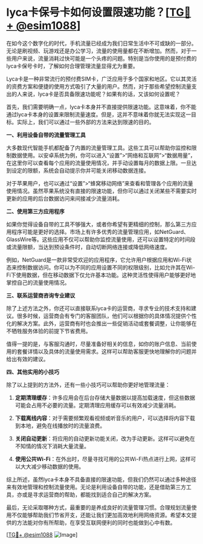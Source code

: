 # lyca卡保号卡如何设置限速功能？[[TG💪+ @esim1088](https://t.me/s/esim1088)]

在如今这个数字化的时代，手机流量已经成为我们日常生活中不可或缺的一部分。无论是刷视频、玩游戏还是办公学习，流量的使用量都在不断增加。然而，对于一些用户来说，流量消耗过快可能是一个头疼的问题。特别是当你使用的是预付费的lyca卡保号卡时，了解如何合理管理流量显得尤为重要。

Lyca卡是一种非常流行的预付费SIM卡，广泛应用于多个国家和地区。它以其灵活的资费方案和便捷的使用方式吸引了大量的用户。然而，对于那些希望控制流量支出的人来说，lyca卡是否具备限速功能呢？如果有的话，又该如何设置呢？

首先，我们需要明确一点，lyca卡本身并不直接提供限速功能。这意味着，你不能通过lyca卡本身的设置来限制流量速度。但是，这并不意味着你就无法实现这一目标。实际上，我们可以通过一些外部的方法来达到限速的目的。

**一、利用设备自带的流量管理工具**

大多数现代智能手机都配备了内置的流量管理工具。这些工具可以帮助你监控和限制数据使用。以安卓系统为例，你可以进入“设置”>“网络和互联网”>“数据用量”，在这里你可以查看每个应用的流量使用情况，并手动设置每月的数据上限。一旦达到设定的限额，系统会自动提示你并可能关闭移动数据连接。

对于苹果用户，也可以通过“设置”>“蜂窝移动网络”来查看和管理各个应用的流量使用情况。虽然苹果系统没有直接的限速功能，但你可以通过关闭某些不需要实时更新的应用的后台数据访问来间接减少流量消耗。

**二、使用第三方应用程序**

如果你觉得设备自带的工具不够强大，或者你希望有更精细的控制，那么第三方应用程序可能是更好的选择。市场上有许多优秀的流量管理应用，如NetGuard、GlassWire等。这些应用不仅可以帮助你监控流量使用，还可以设置特定的时间段或流量限额，当达到预设条件时，自动切断网络连接或降低网络速度。

例如，NetGuard是一款非常受欢迎的应用程序，它允许用户根据应用和Wi-Fi状态来控制数据访问。你可以为不同的应用设置不同的权限级别，比如允许其在Wi-Fi下使用数据，但在移动数据下仅允许基本功能。这种灵活性使得用户能够更好地掌控自己的流量使用情况。

**三、联系运营商咨询专业建议**

除了上述方法之外，你还可以直接联系lyca卡的运营商，寻求专业的技术支持和建议。很多时候，运营商会有专门的客服团队，他们可以根据你的具体情况提供个性化的解决方案。此外，运营商有时也会推出一些促销活动或套餐调整，让你能够在不牺牲服务体验的前提下节省费用。

值得一提的是，与客服沟通时，尽量准备好相关的信息，如你的账户信息、当前使用的套餐详情以及具体的流量使用需求。这样可以帮助客服更快地理解你的问题并给出有效的建议。

**四、其他实用的小技巧**

除了以上提到的方法外，还有一些小技巧可以帮助你更好地管理流量：

1. **定期清理缓存**：许多应用会在后台存储大量数据以提高加载速度，但这些数据可能会占用不必要的流量。定期清理应用缓存可以有效减少流量消耗。
   
2. **下载离线内容**：对于需要频繁观看视频或听音乐的用户，可以选择将内容下载到本地，避免在线播放时的流量浪费。
   
3. **关闭自动更新**：将应用的自动更新功能关闭，改为手动更新。这样可以避免在不知情的情况下消耗大量流量。
   
4. **使用公共Wi-Fi**：在外出时，尽量寻找可用的公共Wi-Fi热点进行上网，这样可以大大减少移动数据的使用。

综上所述，虽然lyca卡本身不具备直接的限速功能，但我们仍然可以通过多种途径来有效地管理和控制流量使用。无论是利用设备自带的功能，还是借助第三方工具，亦或是寻求运营商的帮助，都能找到适合自己的解决方案。

最后，无论采取哪种方式，最重要的是养成良好的流量管理习惯。合理规划流量使用不仅能够帮助我们节省开支，还能让我们更加高效地利用网络资源。希望本文提供的方法能对你有所帮助，在享受互联网便利的同时也能做到心中有数。

[[TG💪+ @esim1088](https://t.me/s/esim1088) ![Image](https://i.postimg.cc/4NQfJmqS/Snipaste-2025-05-13-00-14-12.png)]